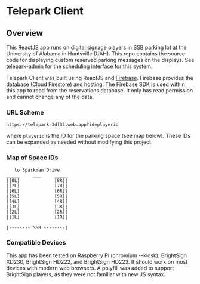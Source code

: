 # Telepark Client

## Overview

This ReactJS app runs on digital signage players in SSB parking lot at the University of Alabama in Huntsville (UAH). This repo contains the source code for displaying custom reserved parking messages on the displays. See [telepark-admin](#) for the scheduling interface for this system.

Telepark Client was built using ReactJS and [Firebase](firebase.google.com). Firebase provides the database (Cloud Firestore) and hosting. The Firebase SDK is used within this app to read from the reservations database. It only has read permission and cannot change any of the data.

### URL Scheme

`https://telepark-3df33.web.app?id=playerid`

where `playerid` is the ID for the parking space (see map below). These IDs can be expanded as needed without modifying this project.

### Map of Space IDs
```
   to Sparkman Drive
_____     ___     _____
|[8L]             [8R]|
|[7L]             [7R]|
|[6L]             [6R]|
|[5L]             [5R]|
|[4L]             [4R]|
|[3L]             [3R]|
|[2L]             [2R]|
|[1L]             [1R]|

|-------- SSB --------|
```

### Compatible Devices

This app has been tested on Raspberry Pi (chromium --kiosk), BrightSign XD230, BrightSign HD222, and BrightSign HD223. It should work on most devices with modern web browsers. A polyfill was added to support BrightSign players, as they were not familiar with new JS syntax.

